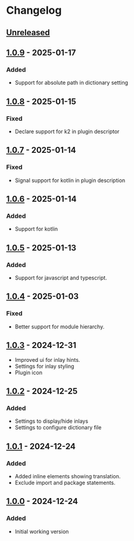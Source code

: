 # Changelog

## [Unreleased]

## [1.0.9] - 2025-01-17

### Added

- Support for absolute path in dictionary setting

## [1.0.8] - 2025-01-15

### Fixed

- Declare support for k2 in plugin descriptor

## [1.0.7] - 2025-01-14

### Fixed

- Signal support for kotlin in plugin description

## [1.0.6] - 2025-01-14

### Added

- Support for kotlin

## [1.0.5] - 2025-01-13

### Added

- Support for javascript and typescript.

## [1.0.4] - 2025-01-03

### Fixed

- Better support for module hierarchy.

## [1.0.3] - 2024-12-31

- Improved ui for inlay hints.
- Settings for inlay styling
- Plugin icon

## [1.0.2] - 2024-12-25

### Added

- Settings to display/hide inlays
- Settings to configure dictionary file

## [1.0.1] - 2024-12-24

### Added

- Added inline elements showing translation.
- Exclude import and package statements.

## [1.0.0] - 2024-12-24

### Added

- Initial working version

[Unreleased]: https://github.com/hpalma/intellij-domain-translator/compare/v1.0.9...HEAD
[1.0.9]: https://github.com/hpalma/intellij-domain-translator/compare/v1.0.8...v1.0.9
[1.0.8]: https://github.com/hpalma/intellij-domain-translator/compare/v1.0.7...v1.0.8
[1.0.7]: https://github.com/hpalma/intellij-domain-translator/compare/v1.0.6...v1.0.7
[1.0.6]: https://github.com/hpalma/intellij-domain-translator/compare/v1.0.5...v1.0.6
[1.0.5]: https://github.com/hpalma/intellij-domain-translator/compare/v1.0.4...v1.0.5
[1.0.4]: https://github.com/hpalma/intellij-domain-translator/compare/v1.0.3...v1.0.4
[1.0.3]: https://github.com/hpalma/intellij-domain-translator/compare/v1.0.2...v1.0.3
[1.0.2]: https://github.com/hpalma/intellij-domain-translator/compare/v1.0.1...v1.0.2
[1.0.1]: https://github.com/hpalma/intellij-domain-translator/compare/v1.0.0...v1.0.1
[1.0.0]: https://github.com/hpalma/intellij-domain-translator/commits/v1.0.0
